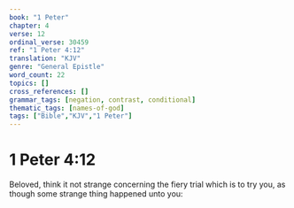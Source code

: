 ```yaml
---
book: "1 Peter"
chapter: 4
verse: 12
ordinal_verse: 30459
ref: "1 Peter 4:12"
translation: "KJV"
genre: "General Epistle"
word_count: 22
topics: []
cross_references: []
grammar_tags: [negation, contrast, conditional]
thematic_tags: [names-of-god]
tags: ["Bible","KJV","1 Peter"]
---
```


# 1 Peter 4:12

Beloved, think it not strange concerning the fiery trial which is to try you, as though some strange thing happened unto you:
